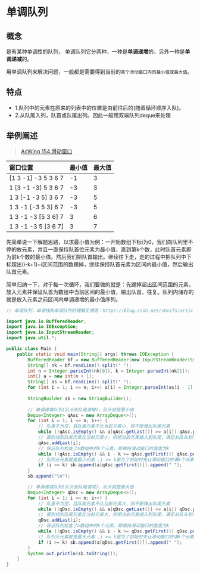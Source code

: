# 单调队列
## 概念
是有某种单调性的队列， 单调队列它分两种，一种是**单调递增**的，另外一种是**单调递减**的。

用单调队列来解决问题，一般都是需要得到当前的`某个滑动窗口内的最小值或最大值`。

## 特点
+ 1.队列中的元素在原来的列表中的位置是由前往后的(随着循环顺序入队)。
+ 2.从队尾入列，队首或队尾出列。因此一般用双端队列deque来处理

## 举例阐述
> [AcWing 154.滑动窗口](https://www.acwing.com/problem/content/156/)

| 窗口位置            | 最小值 | 最大值 |
| :------------------ | :----- | :----- |
| [1 3 -1] -3 5 3 6 7 | -1     | 3      |
| 1 [3 -1 -3] 5 3 6 7 | -3     | 3      |
| 1 3 [-1 -3 5] 3 6 7 | -3     | 5      |
| 1 3 -1 [-3 5 3] 6 7 | -3     | 5      |
| 1 3 -1 -3 [5 3 6] 7 | 3      | 6      |
| 1 3 -1 -3 5 [3 6 7] | 3      | 7      |

先简单说一下解题思路，以求最小值为例：一开始数组下标i为0，我们向队列里不停的放元素，并且一直保持队首位元素为最小值，直到第k个数，此时队首元素即为前k个数的最小值。然后我们把队首输出。继续往下走，走的过程中把队列中下标超出(i-k+1)~i区间范围的数踢掉，继续保持队首元素为区间内最小值，然后输出队首元素。

简单归纳一下，对于每一次循环，我们要做的就是：先踢掉超出区间范围的元素，放入元素并保证队首为数组中当前区间的最小值，输出队首，往复。队列内储存的就是放入元素之前区间内单调递增的最小值序列。

```java
// 单调队列，单调栈和单调队列的理解见博客：https://blog.csdn.net/shxifs/article/details/101058167

import java.io.BufferedReader;
import java.io.IOException;
import java.io.InputStreamReader;
import java.util.*;

public class Main {
    public static void main(String[] args) throws IOException {
        BufferedReader bf = new BufferedReader(new InputStreamReader(System.in));
        String[] nk = bf.readLine().split(" ");
        int n = Integer.parseInt(nk[0]), k = Integer.parseInt(nk[1]);
        int[] a = new int[n + 1];
        String[] as = bf.readLine().split(" ");
        for (int i = 1; i <= n; i++) a[i] = Integer.parseInt(as[i - 1]);
        
        StringBuilder sb = new StringBuilder();
        
        // 单调递增队列(队头到队尾递增)，队头就是最小值
        Deque<Integer> qAsc = new ArrayDeque<>();
        for (int i = 1; i <= n; i++) {
			// 队里不为空，且队尾元素不比当前元素小，则不断弹出队尾元素
            while (!qAsc.isEmpty() && a[qAsc.getLast()] >= a[i]) qAsc.pollLast(); 
			// 直到找到队尾元素比当前元素小，则把当前元素插入到队尾，满足从队头到队尾递增
            qAsc.addLast(i); 
			// 保证队列检查了a数组中的k个元素，即维持滑动窗口的宽度为k
            while (!qAsc.isEmpty() && i - k >= qAsc.getFirst()) qAsc.pollFirst(); 
			// 队列头元素就是最小元素 .i >= k是为了初始时先让滑动窗口挤满k个元素，然后再求滑动窗口内的最小值才有意义
            if (i >= k) sb.append(a[qAsc.getFirst()]).append(" "); 
        }
        sb.append("\n");

        // 单调递减队列(队头到队尾递减)，队头就是最大值
        Deque<Integer> qDsc = new ArrayDeque<>();
        for (int i = 1; i <= n; i++) {
			// 队里不为空，且队尾元素不比当前元素大，则不断弹出队尾元素
            while (!qDsc.isEmpty() && a[qDsc.getLast()] <= a[i]) qDsc.pollLast();
			// 直到找到队尾元素比当前元素大，则把当前元素插入到队尾，满足从队头到队尾递减
            qDsc.addLast(i);
			// 保证队列检查了a数组中的k个元素，即维持滑动窗口的宽度为k
            while (!qDsc.isEmpty() && i - k >= qDsc.getFirst()) qDsc.pollFirst();
			// 队列头元素就是最大元素 .i >= k是为了初始时先让滑动窗口挤满k个元素，然后再求滑动窗口内的最大值才有意义
            if (i >= k) sb.append(a[qDsc.getFirst()]).append(" ");
        }
        System.out.println(sb.toString());
    }
}
```